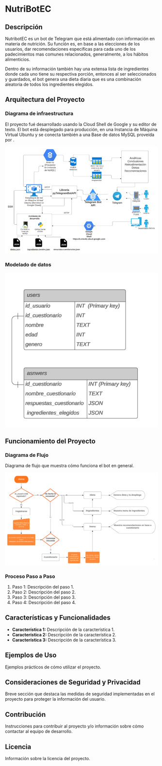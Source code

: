 # NutriBotEC

## Descripción
NutribotEC es un bot de Telegram que está alimentado con información en materia de nutrición. Su función es, en base a las elecciones de los usuarios, dar recomendaciones especificas para cada uno de los padecimientos mas comunes relacionados, generalmente, a los hábitos alimenticios. 

Dentro de su información también hay una extensa lista de ingredientes donde cada uno tiene su respectiva porción, entonces al ser seleccionados y guardados, el bot genera una dieta diaria que es una combinación aleatoria de todos los ingredientes elegidos. 

## Arquitectura del Proyecto
### Diagrama de infraestructura
El proyecto fué desarrollado usando la Cloud Shell de Google y su editor de texto. El bot está desplegado para producción, en una Instancia de Máquina Virtual Ubuntu y se conecta también a una Base de datos MySQL proveída por .  



![text](https://github.com/Miyagi55/nutribotec/blob/main/photo_2024-02-23_22-08-55.jpg)



### Modelado de datos

![text](https://github.com/Miyagi55/nutribotec/blob/main/photo_2024-02-23_22-09-05.jpg)


## Funcionamiento del Proyecto
### Diagrama de Flujo
Diagrama de flujo que muestra cómo funciona el bot en general.


![text](https://github.com/Miyagi55/nutribotec/blob/main/diagrama_de_flujo.jpg)


### Proceso Paso a Paso
1. Paso 1: Descripción del paso 1.
2. Paso 2: Descripción del paso 2.
3. Paso 3: Descripción del paso 3.
4. Paso 4: Descripción del paso 4.

## Características y Funcionalidades
- **Característica 1:** Descripción de la característica 1.
- **Característica 2:** Descripción de la característica 2.
- **Característica 3:** Descripción de la característica 3.

## Ejemplos de Uso
Ejemplos prácticos de cómo utilizar el proyecto.

## Consideraciones de Seguridad y Privacidad
Breve sección que destaca las medidas de seguridad implementadas en el proyecto para proteger la información del usuario.

## Contribución
Instrucciones para contribuir al proyecto y/o información sobre cómo contactar al equipo de desarrollo.

## Licencia
Información sobre la licencia del proyecto.
